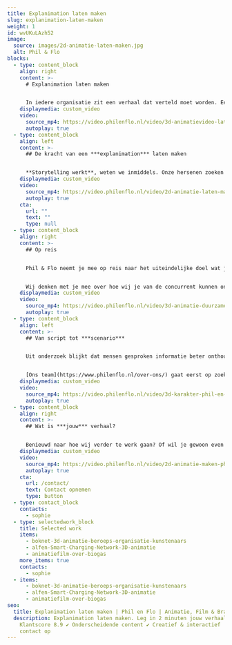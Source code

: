 ```yaml
---
title: Explanimation laten maken
slug: explanimation-laten-maken
weight: 1
id: wvUKuLAzh52
image:
  source: images/2d-animatie-laten-maken.jpg
  alt: Phil & Flo
blocks:
  - type: content_block
    align: right
    content: >-
      # Explanimation laten maken


      In iedere organisatie zit een verhaal dat verteld moet worden. Een ‘explanimation’ (explanation + animation) is eigenlijk een fancy woord voor een [uitleganimatie](https://www.philenflo.nl/uitleganimatie-laten-maken/). Het is een korte animatievideo waarin je heel snel uitlegt hoe complexe producten, diensten, systemen of processen werken. Ook kun je een explanimation laten maken om een samenvatting van een jaarverslag of ingewikkeld rapport te presenteren en inzichtelijk te maken. In ieder geval is een explanimation laten maken vaak de beste manier om snel en duidelijk iets uit te leggen. Goed begrepen worden door je klanten is essentieel voor elk bedrijf, maar keer op keer je verhaal vertellen is best wel vermoeiend. Je hebt niet altijd zicht of je accountmanagers altijd het juiste verhaal vertellen. Daarbij komt dat niet iedereen direct alles wat je verkoopt of aanbiedt begrijpt. Door het gebruik van tekst, beeld en geluid in je eigen huisstijl wordt je boodschap zo effectief mogelijk gecommuniceerd. Phil & Flo brengt jouw verhaal tot leven.
    displaymedia: custom_video
    video:
      source_mp4: https://video.philenflo.nl/video/3d-animatievideo-laten-maken-phil-en-flo.mp4
      autoplay: true
  - type: content_block
    align: left
    content: >-
      ## De kracht van een ***explanimation*** laten maken


      **Storytelling werkt**, weten we inmiddels. Onze hersenen zoeken continu naar verhalen om informatie te begrijpen en op te slaan in ons brein. Verhalen triggeren ons ook om de gegeven feiten in een verhaal op onszelf of een herkenbare situatie te projecteren. Daarom komen we bij Phil & Flo in een explanimation niet met cijfertjes, maar met verhalen. Wij wéten dat video geschikt is om ervaringen, sferen en gevoelens mee over te brengen.
    displaymedia: custom_video
    video:
      source_mp4: https://video.philenflo.nl/video/2d-animatie-laten-maken-phil-en-flo2.mp4
      autoplay: true
    cta:
      url: ""
      text: ""
      type: null
  - type: content_block
    align: right
    content: >-
      ## Op reis


      Phil & Flo neemt je mee op reis naar het uiteindelijke doel wat jij met je explanimation wilt bereiken. Wij zorgen ervoor dat jouw verhaal én uitleg blijven hangen. [Animatie](https://www.philenflo.nl/oplossingen/animatie-laten-maken/) leent zich er daarnaast goed voor om de visuele identiteit van je bedrijf of organisatie naar voren te laten komen.


      Wij denken met je mee over hoe wij je van de concurrent kunnen onderscheiden. In uiteenlopende designs – van heel gedetailleerd tot erg abstract – geven we jouw klant uitleg over uiteenlopende onderwerpen. Een explanimation laten maken is de ideale tool om binnen één a twee minuten je boodschap helder over te brengen op je doelgroep.
    displaymedia: custom_video
    video:
      source_mp4: https://video.philenflo.nl/video/3d-animatie-duurzame-energie.mp4
      autoplay: true
  - type: content_block
    align: left
    content: >-
      ## Van script tot ***scenario***


      Uit onderzoek blijkt dat mensen gesproken informatie beter onthouden dan geschreven informatie. Ook leidt gesproken informatie tot betere attitudes ten opzichte van de boodschap. We zeggen daarom bij Phil & Flo altijd: een goede voorbereiding is het halve werk.


      [Ons team](https://www.philenflo.nl/over-ons/) gaat eerst op zoek naar die herkenbare situatie, zo één waar iedere klant van jouw bedrijf zich mee kan identificeren. Samen creëren we een nieuwe, onderscheidende wereld waarin je net een streepje voor hebt met jouw explanimation. Van script tot scenario en de strategische verspreiding van het eindproduct via social media; wij weten wat er nodig is om succes te boeken.
    displaymedia: custom_video
    video:
      source_mp4: https://video.philenflo.nl/video/3d-karakter-phil-en-flo.mp4
      autoplay: true
  - type: content_block
    align: right
    content: >-
      ## Wat is ***jouw*** verhaal?


      Benieuwd naar hoe wij verder te werk gaan? Of wil je gewoon even sparren over de invalshoek van jouw explanimation? Laat je gegevens achter en wij nmen samen je kansen met je door.
    displaymedia: custom_video
    video:
      source_mp4: https://video.philenflo.nl/video/2d-animatie-maken-phil-en-flo.mp4
      autoplay: true
    cta:
      url: /contact/
      text: Contact opnemen
      type: button
  - type: contact_block
    contacts:
      - sophie
  - type: selectedwork_block
    title: Selected work
    items:
      - boknet-3d-animatie-beroeps-organisatie-kunstenaars
      - alfen-Smart-Charging-Network-3D-animatie
      - animatiefilm-over-biogas
    more_items: true
    contacts:
      - sophie
  - items:
      - boknet-3d-animatie-beroeps-organisatie-kunstenaars
      - alfen-Smart-Charging-Network-3D-animatie
      - animatiefilm-over-biogas
seo:
  title: Explanimation laten maken | Phil en Flo | Animatie, Film & Branding
  description: Explanimation laten maken. Leg in 2 minuten jouw verhaal uit.  ✔
    Klantscore 8.9 ✔ Onderscheidende content ✔ Creatief & interactief | Neem
    contact op
---
```

